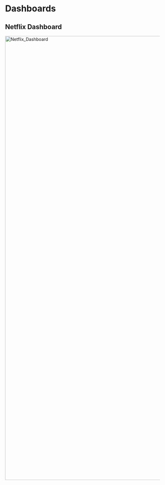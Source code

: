 # Dashboards

## Netflix Dashboard

<img width="1440" alt="Netflix_Dashboard" src="https://github.com/saikarthiknaladala/Dashboards/assets/144606889/3aecb97f-22ae-4fab-bc94-c290168d401b">
